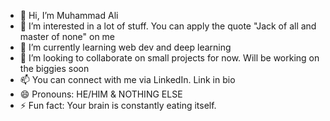 - 👋 Hi, I’m Muhammad Ali
- 👀 I’m interested in a lot of stuff. You can apply the quote "Jack of all and master of none" on me
- 🌱 I’m currently learning web dev and deep learning
- 💞️ I’m looking to collaborate on small projects for now. Will be working on the biggies soon
- 📫 You can connect with me via LinkedIn. Link in bio
- 😄 Pronouns: HE/HIM & NOTHING ELSE
- ⚡ Fun fact: Your brain is constantly eating itself.
